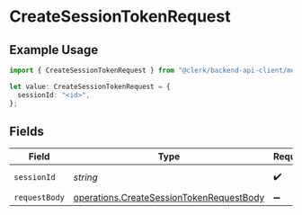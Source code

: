 # CreateSessionTokenRequest

## Example Usage

```typescript
import { CreateSessionTokenRequest } from "@clerk/backend-api-client/models/operations";

let value: CreateSessionTokenRequest = {
  sessionId: "<id>",
};
```

## Fields

| Field                                                                                                | Type                                                                                                 | Required                                                                                             | Description                                                                                          |
| ---------------------------------------------------------------------------------------------------- | ---------------------------------------------------------------------------------------------------- | ---------------------------------------------------------------------------------------------------- | ---------------------------------------------------------------------------------------------------- |
| `sessionId`                                                                                          | *string*                                                                                             | :heavy_check_mark:                                                                                   | The ID of the session                                                                                |
| `requestBody`                                                                                        | [operations.CreateSessionTokenRequestBody](../../models/operations/createsessiontokenrequestbody.md) | :heavy_minus_sign:                                                                                   | N/A                                                                                                  |